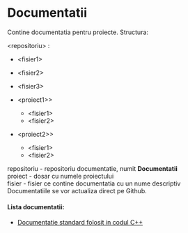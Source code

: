 # Documentatii

Contine documentatia pentru proiecte.
Structura:  

\<repositoriu\> :

- \<fisier1\>  
- \<fisier2\>  
- \<fisier3\>  
- \<proiect1>\>  

    - \<fisier1\>  
    - \<fisier2\>

- \<proiect2>\>  

    - \<fisier1\>  
    - \<fisier2\>  

repositoriu - repositoriu documentatie, numit **Documentatii**   
proiect - dosar cu numele proiectului   
fisier - fisier ce contine documentatia cu un nume descriptiv  
Documentatiile se vor actualiza direct pe Github.  

#### Lista documentatii:  

- [Documentatie standard folosit in codul C++](https://github.com/vadrian89/Documentatii/blob/master/standard-C.md)
